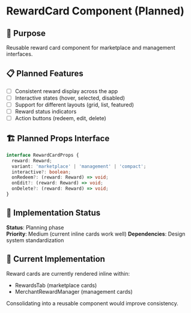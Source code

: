 # RewardCard Component (Planned)

## 🎯 Purpose
Reusable reward card component for marketplace and management interfaces.

## 📋 Planned Features
- [ ] Consistent reward display across the app
- [ ] Interactive states (hover, selected, disabled)
- [ ] Support for different layouts (grid, list, featured)
- [ ] Reward status indicators
- [ ] Action buttons (redeem, edit, delete)

## 🏗️ Planned Props Interface
```typescript
interface RewardCardProps {
  reward: Reward;
  variant: 'marketplace' | 'management' | 'compact';
  interactive?: boolean;
  onRedeem?: (reward: Reward) => void;
  onEdit?: (reward: Reward) => void;
  onDelete?: (reward: Reward) => void;
}
```

## 🚀 Implementation Status
**Status**: Planning phase  
**Priority**: Medium (current inline cards work well)
**Dependencies**: Design system standardization

## 📝 Current Implementation
Reward cards are currently rendered inline within:
- RewardsTab (marketplace cards)
- MerchantRewardManager (management cards)

Consolidating into a reusable component would improve consistency.